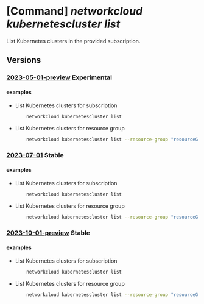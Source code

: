 # [Command] _networkcloud kubernetescluster list_

List Kubernetes clusters in the provided subscription.

## Versions

### [2023-05-01-preview](/Resources/mgmt-plane/L3N1YnNjcmlwdGlvbnMve30vcHJvdmlkZXJzL21pY3Jvc29mdC5uZXR3b3JrY2xvdWQva3ViZXJuZXRlc2NsdXN0ZXJz/2023-05-01-preview.xml) **Experimental**

<!-- mgmt-plane /subscriptions/{}/providers/microsoft.networkcloud/kubernetesclusters 2023-05-01-preview -->
<!-- mgmt-plane /subscriptions/{}/resourcegroups/{}/providers/microsoft.networkcloud/kubernetesclusters 2023-05-01-preview -->

#### examples

- List Kubernetes clusters for subscription
    ```bash
        networkcloud kubernetescluster list
    ```

- List Kubernetes clusters for resource group
    ```bash
        networkcloud kubernetescluster list --resource-group "resourceGroupName"
    ```

### [2023-07-01](/Resources/mgmt-plane/L3N1YnNjcmlwdGlvbnMve30vcHJvdmlkZXJzL21pY3Jvc29mdC5uZXR3b3JrY2xvdWQva3ViZXJuZXRlc2NsdXN0ZXJz/2023-07-01.xml) **Stable**

<!-- mgmt-plane /subscriptions/{}/providers/microsoft.networkcloud/kubernetesclusters 2023-07-01 -->
<!-- mgmt-plane /subscriptions/{}/resourcegroups/{}/providers/microsoft.networkcloud/kubernetesclusters 2023-07-01 -->

#### examples

- List Kubernetes clusters for subscription
    ```bash
        networkcloud kubernetescluster list
    ```

- List Kubernetes clusters for resource group
    ```bash
        networkcloud kubernetescluster list --resource-group "resourceGroupName"
    ```

### [2023-10-01-preview](/Resources/mgmt-plane/L3N1YnNjcmlwdGlvbnMve30vcHJvdmlkZXJzL21pY3Jvc29mdC5uZXR3b3JrY2xvdWQva3ViZXJuZXRlc2NsdXN0ZXJz/2023-10-01-preview.xml) **Stable**

<!-- mgmt-plane /subscriptions/{}/providers/microsoft.networkcloud/kubernetesclusters 2023-10-01-preview -->
<!-- mgmt-plane /subscriptions/{}/resourcegroups/{}/providers/microsoft.networkcloud/kubernetesclusters 2023-10-01-preview -->

#### examples

- List Kubernetes clusters for subscription
    ```bash
        networkcloud kubernetescluster list
    ```

- List Kubernetes clusters for resource group
    ```bash
        networkcloud kubernetescluster list --resource-group "resourceGroupName"
    ```
